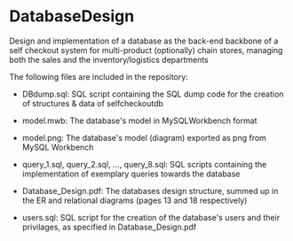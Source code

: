 # DatabaseDesign
Design and implementation of a database as the back-end backbone of a self checkout system for multi-product (optionally) chain stores, managing both the sales and the inventory/logistics departments


The following files are included in the repository:
- DBdump.sql: SQL script containing the SQL dump code for the creation of structures & data of selfcheckoutdb

- model.mwb: The database's model in MySQLWorkbench format

- model.png: The database's model (diagram) exported as png from MySQL Workbench

- query_1.sql, query_2.sql, ..., query_8.sql: SQL scripts containing the implementation of exemplary queries towards the database

- Database_Design.pdf: The databases design structure, summed up in the ER and relational diagrams (pages 13 and 18 respectively)

- users.sql: SQL script for the creation of the database's users and their privilages, as specified in Database_Design.pdf
